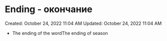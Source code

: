 # Ending - окончание

Created: October 24, 2022 11:04 AM
Updated: October 24, 2022 11:04 AM

- The ending of the wordThe ending of season